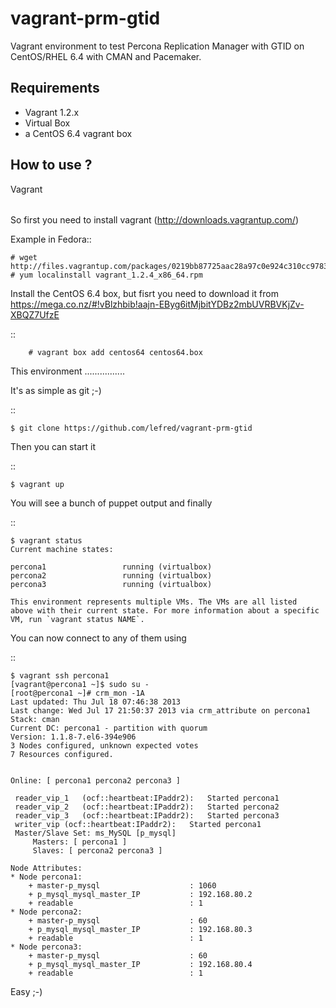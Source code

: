 vagrant-prm-gtid
================

Vagrant environment to test Percona Replication Manager with GTID on CentOS/RHEL 6.4 with CMAN and Pacemaker.

Requirements
------------

* Vagrant 1.2.x
* Virtual Box
* a CentOS 6.4 vagrant box

How to use ?
------------

Vagrant
######

So first you need to install vagrant (http://downloads.vagrantup.com/) 

Example in Fedora::

	# wget http://files.vagrantup.com/packages/0219bb87725aac28a97c0e924c310cc97831fd9d/vagrant_1.2.4_x86_64.rpm
	# yum localinstall vagrant_1.2.4_x86_64.rpm

Install the CentOS 6.4 box, but fisrt you need to download it from https://mega.co.nz/#!vBlzhbib!aajn-EByg6itMjbitYDBz2mbUVRBVKjZv-XBQZ7UfzE

::

        # vagrant box add centos64 centos64.box

This environment
................

It's as simple as git ;-)

::

	$ git clone https://github.com/lefred/vagrant-prm-gtid


Then you can start it

::

	$ vagrant up

You will see a bunch of puppet output and finally

::

	$ vagrant status
	Current machine states:

	percona1                 running (virtualbox)
	percona2                 running (virtualbox)
	percona3                 running (virtualbox)

	This environment represents multiple VMs. The VMs are all listed
	above with their current state. For more information about a specific
	VM, run `vagrant status NAME`.

You can now connect to any of them using

::
	
	$ vagrant ssh percona1
	[vagrant@percona1 ~]$ sudo su -
	[root@percona1 ~]# crm_mon -1A
	Last updated: Thu Jul 18 07:46:38 2013
	Last change: Wed Jul 17 21:50:37 2013 via crm_attribute on percona1
	Stack: cman
	Current DC: percona1 - partition with quorum
	Version: 1.1.8-7.el6-394e906
	3 Nodes configured, unknown expected votes
	7 Resources configured.


	Online: [ percona1 percona2 percona3 ]

	 reader_vip_1	(ocf::heartbeat:IPaddr2):	Started percona1
	 reader_vip_2	(ocf::heartbeat:IPaddr2):	Started percona2
	 reader_vip_3	(ocf::heartbeat:IPaddr2):	Started percona3
	 writer_vip	(ocf::heartbeat:IPaddr2):	Started percona1
	 Master/Slave Set: ms_MySQL [p_mysql]
	     Masters: [ percona1 ]
	     Slaves: [ percona2 percona3 ]

	Node Attributes:
	* Node percona1:
	    + master-p_mysql                  	: 1060      
	    + p_mysql_mysql_master_IP         	: 192.168.80.2
	    + readable                        	: 1         
	* Node percona2:
	    + master-p_mysql                  	: 60        
	    + p_mysql_mysql_master_IP         	: 192.168.80.3
	    + readable                        	: 1         
	* Node percona3:
	    + master-p_mysql                  	: 60        
	    + p_mysql_mysql_master_IP         	: 192.168.80.4
	    + readable                        	: 1 

Easy ;-)


